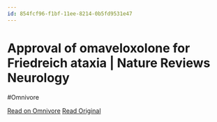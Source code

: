```yaml
---
id: 854fcf96-f1bf-11ee-8214-0b5fd9531e47
---
```


# Approval of omaveloxolone for Friedreich ataxia | Nature Reviews Neurology
#Omnivore

[Read on Omnivore](https://omnivore.app/me/approval-of-omaveloxolone-for-friedreich-ataxia-nature-reviews-n-18ea42f257c)
[Read Original](https://www.nature.com/articles/s41582-024-00957-9)

